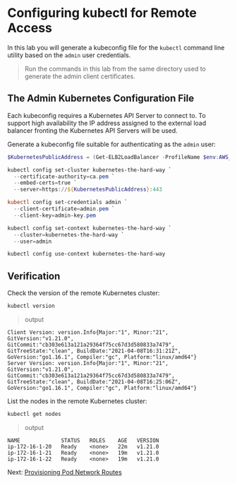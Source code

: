 # Configuring kubectl for Remote Access

In this lab you will generate a kubeconfig file for the `kubectl` command line utility based on the `admin` user credentials.

> Run the commands in this lab from the same directory used to generate the admin client certificates.

## The Admin Kubernetes Configuration File

Each kubeconfig requires a Kubernetes API Server to connect to. To support high availability the IP address assigned to the external load balancer fronting the Kubernetes API Servers will be used.

Generate a kubeconfig file suitable for authenticating as the `admin` user:

```powershell
$KubernetesPublicAddress = (Get-ELB2LoadBalancer -ProfileName $env:AWS_PROFILE -Name 'kubernetes').DNSName

kubectl config set-cluster kubernetes-the-hard-way `
  --certificate-authority=ca.pem `
  --embed-certs=true `
  --server=https://${KubernetesPublicAddress}:443

kubectl config set-credentials admin `
  --client-certificate=admin.pem `
  --client-key=admin-key.pem

kubectl config set-context kubernetes-the-hard-way `
  --cluster=kubernetes-the-hard-way `
  --user=admin

kubectl config use-context kubernetes-the-hard-way
```

## Verification

Check the version of the remote Kubernetes cluster:

```powershell
kubectl version
```

> output

```output
Client Version: version.Info{Major:"1", Minor:"21", GitVersion:"v1.21.0", GitCommit:"cb303e613a121a29364f75cc67d3d580833a7479", GitTreeState:"clean", BuildDate:"2021-04-08T16:31:21Z", GoVersion:"go1.16.1", Compiler:"gc", Platform:"linux/amd64"}
Server Version: version.Info{Major:"1", Minor:"21", GitVersion:"v1.21.0", GitCommit:"cb303e613a121a29364f75cc67d3d580833a7479", GitTreeState:"clean", BuildDate:"2021-04-08T16:25:06Z", GoVersion:"go1.16.1", Compiler:"gc", Platform:"linux/amd64"}
```

List the nodes in the remote Kubernetes cluster:

```powershell
kubectl get nodes
```

> output

```output
NAME             STATUS   ROLES    AGE   VERSION
ip-172-16-1-20   Ready    <none>   22m   v1.21.0
ip-172-16-1-21   Ready    <none>   19m   v1.21.0
ip-172-16-1-22   Ready    <none>   19m   v1.21.0
```

Next: [Provisioning Pod Network Routes](11-pod-network-routes.md)
